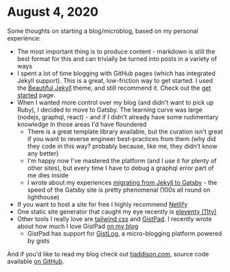 # August 4, 2020

Some thoughts on starting a blog/microblog, based on my personal experience:

- The most important thing is to produce content - markdown is still the best format for this and can trivially be turned into posts in a variety of ways
- I spent a lot of time blogging with GitHub pages (which has integrated Jekyll support).  This is a great, low-friction way to get started.  I used the [Beautiful Jekyll] theme, and still recommend it.  Check out the [get started] page.
- When I wanted more control over my blog (and didn't want to pick up Ruby), I decided to move to Gatsby.  The learning curve was large (nodejs, graphql, react) - and if I didn't already have some rudimentary knowledge in those areas I'd have floundered
  - There is a great template library available, but the curation isn't great if you want to reverse engineer best-practices from them (why did they code in this way? probably because, like me, they didn't know any better)
  - I'm happy now I've mastered the platform (and I use it for plenty of other sites), but every time I have to debug a graphql error part of me dies inside
  - I wrote about my experiences [migrating from Jekyll to Gatsby] - the speed of the Gatsby site is pretty phenomenal (100s all round on lighthouse)
- If you want to host a site for free I highly recommend [Netlify]
- One static site generator that caught my eye recently is [eleventy (11ty)]
- Other tools I really love are [tailwind css] and [GistPad].  I recently wrote about how much I love GistPad [on my blog][gistpad post]
  - GistPad has support for [GistLog], a micro-blogging platform powered by gists

And if you'd like to read my blog check out [tjaddison.com], source code available [on GitHub].

[beautiful jekyll]: https://beautifuljekyll.com/
[get started]: https://beautifuljekyll.com/getstarted/
[Gatsby]: https://www.gatsbyjs.com/
[migrating from Jekyll to Gatsby]: https://tjaddison.com/blog/2019/09/migrating-from-jekyll-to-gatsby/
[Netlify]: https://www.netlify.com/
[eleventy (11ty)]: https://www.11ty.dev/
[tjaddison.com]: https://tjaddison.com
[on GitHub]: https://github.com/taddison/personal-site
[tailwind css]: https://tailwindcss.com/
[GistPad]: https://aka.ms/gistpad
[gistpad post]: https://tjaddison.com/blog/2020/07/using-gistpad-to-manage-your-github-digital-gardens/
[GistLog]: https://gistlog.co/